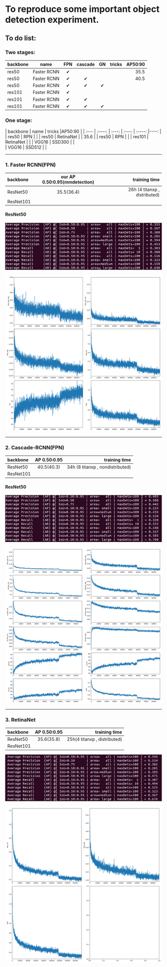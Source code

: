 # To reproduce some important object detection experiment.

## To do list:
### Two stages:
| backbone | name | FPN | cascade | GN | tricks | AP50:90 |
| :--- | :----: | :---: | :---: | :----: | :----: | ---: |
| res50| Faster RCNN  | ✔ |   |   |    | 35.5 | 
| res50| Faster RCNN  | ✔ | ✔ |   |    | 40.5 |	
| res50| Faster RCNN  | ✔ | ✔ |	✔ |
| res101| Faster RCNN | ✔
| res101| Faster RCNN | ✔ | ✔ |	
| res101| Faster RCNN | ✔ | ✔ |	✔ |
### One stage:
| backbone | name | tricks |AP50:90 |
| :--- | :----: | :---: | :---: | :----: |----: |
| res50  | RPN       |  |
| res50  | RetinaNet |  |	35.6 |
| res50  | RPN       |  |
| res101 | RetinaNet |  |
| VGG16  | SSD300    |  |	
| VGG16  | SSD512    |  |


---
### 1. Faster RCNN(FPN)
| backbone | our AP 0.50:0.95(mmdetection) | training time |
| :--- | :----: | ---: |
| ResNet50 | 35.5(36.4) | 26h (4 titanxp , distributed) | 
| ResNet101 |  |
#### ResNet50
![faster_rcnn_r50](imgs/faster_rcnn_r50.png)

![faster_rcnn_r50](imgs/faster_rcnn_r50_log.png)
***

### 2. Cascade-RCNN(FPN)

| backbone | AP 0.50:0.95 | training time |
| :--- | :----: | ---: |
| ResNet50 | 40.5(40.3) | 34h (8 titanxp , nondistributed) |
| ResNet101 |  |
#### ResNet50
![cascade_rcnn_r50](imgs/cascade_rcnn_r50.png)

![cascade_rcnn_r50](imgs/cascade_rcnn_r50_log.png)
***

### 3. RetinaNet
| backbone | AP 0.50:0.95 | training time |
| :--- | :----: | ---: |
| ResNet50 | 35.6(35.8)  | 25h(4 titanxp , distributed) |
| ResNet101 |  |

![retinaNet_r50](imgs/retinaNet_r50.png)

![retinaNet_r50](imgs/retinaNet_r50_log.png)